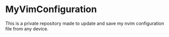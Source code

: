 # MyVimConfiguration
This is a private repository made to update and save my nvim configuration file from any device.
